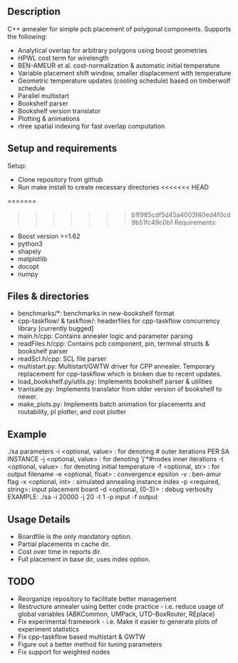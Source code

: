 ## Description
C++ annealer for simple pcb placement of polygonal components.
Supports the following:
 - Analytical overlap for arbitrary polygons using boost geometries
 - HPWL cost term for wirelength
 - BEN-AMEUR et al. cost-normalization & automatic initial temperature
 - Variable placement shift window, smaller displacement with temperature
 - Geometric temperature updates (cooling schedule) based on timberwolf schedule
 - Parallel multistart
 - Bookshelf parser
 - Bookshelf version translator
 - Plotting & animations
 - rtree spatial indexing for fast overlap computation

 ## Setup and requirements
 Setup:
 - Clone repository from github
 - Run make install to create necessary directories
<<<<<<< HEAD

=======
 
>>>>>>> b1f985cdf5d45a4003f40ed4f0cd9b51fc49c0b1
 Requirements:
 - Boost version >=1.62
 - python3
 - shapely
 - matplotlib
 - docopt
 - numpy

 ## Files & directories
 - benchmarks/*: benchmarks in new-bookshelf format
 - cpp-taskflow/ & taskflow/: headerfiles for cpp-taskflow concurrency library [currently bugged]
 - main.h/cpp: Contains annealer logic and parameter parsing
 - readFiles.h/cpp: Contains pcb component, pin, terminal structs & bookshelf parser
 - readScl.h/cpp: SCL file parser
 - multistart.py: Multistart/GWTW driver for CPP annealer. Temporary replacement for cpp-taskflow which is broken due to recent updates.
 - load_bookshelf.py/utils.py: Implements bookshelf parser & utilities
 - tranlsate.py: Implements translator from older version of bookshelf to newer.
 - make_plots.py: Implements batch animation for placements and routability, pl plotter, and cost plotter

## Example

  ./sa parameters
           -i <optional, value> : for denoting # outer iterations PER SA INSTANCE
           -j <optional, value> : for denoting 'j'*#nodes inner iterations
           -t <optional, value> : for denoting initial temperature
           -f <optional, str>   : for output filename
           -e <optional, float> : convergence epsilon
           -v <optional>        : ben-amur flag
           -x <optional, int>   : simulated annealing instance index
           -p <required, string>: input placement board
           -d <optional, {0-3}> : debug verbosity
           EXAMPLE: ./sa -i 20000 -j 20 -t 1 -p input -f output

## Usage Details
 - Boardfile is the only mandatory option.
 - Partial placements in cache dir.
 - Cost over time in reports dir.
 - Full placement in base dir, uses index option.

## TODO
 - Reorganize repository to facilitate better management
 - Restructure annealer using better code practice - i.e. reduce usage of global variables (ABKCommon, UMPack, UTD-BoxRouter, REplace)
 - Fix experimental framework - i.e. Make it easier to generate plots of experiment statistics
 - Fix cpp-taskflow based multistart & GWTW
 - Figure out a better method for tuning parameters
 - Fix support for weighted nodes
